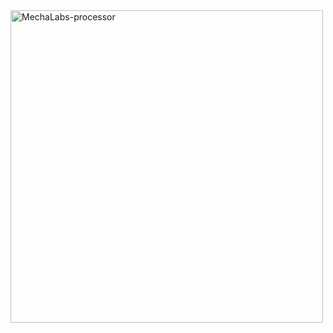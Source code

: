 <img src = "https://github.com/MECHALABS-LLC/.github/assets/168731666/3b39b1ee-d3d1-48d0-bb53-b0f89768a25c" alt = "MechaLabs-processor" width = "500" />
